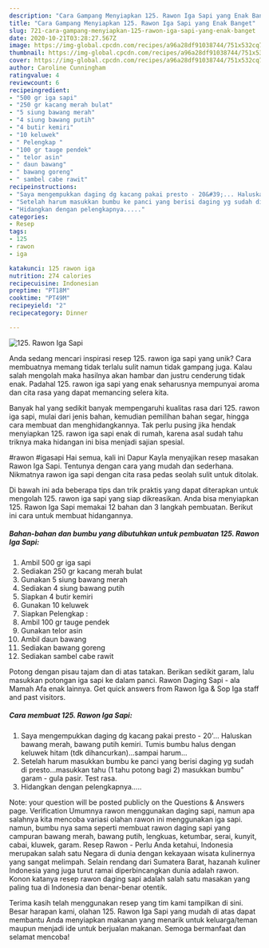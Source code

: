 ```yaml
---
description: "Cara Gampang Menyiapkan 125. Rawon Iga Sapi yang Enak Banget"
title: "Cara Gampang Menyiapkan 125. Rawon Iga Sapi yang Enak Banget"
slug: 721-cara-gampang-menyiapkan-125-rawon-iga-sapi-yang-enak-banget
date: 2020-10-21T03:28:27.567Z
image: https://img-global.cpcdn.com/recipes/a96a28df91038744/751x532cq70/125-rawon-iga-sapi-foto-resep-utama.jpg
thumbnail: https://img-global.cpcdn.com/recipes/a96a28df91038744/751x532cq70/125-rawon-iga-sapi-foto-resep-utama.jpg
cover: https://img-global.cpcdn.com/recipes/a96a28df91038744/751x532cq70/125-rawon-iga-sapi-foto-resep-utama.jpg
author: Caroline Cunningham
ratingvalue: 4
reviewcount: 6
recipeingredient:
- "500 gr iga sapi"
- "250 gr kacang merah bulat"
- "5 siung bawang merah"
- "4 siung bawang putih"
- "4 butir kemiri"
- "10 keluwek"
- " Pelengkap "
- "100 gr tauge pendek"
- " telor asin"
- " daun bawang"
- " bawang goreng"
- " sambel cabe rawit"
recipeinstructions:
- "Saya mengempukkan daging dg kacang pakai presto - 20&#39;... Haluskan bawang merah, bawang putih kemiri. Tumis bumbu halus dengan keluwek hitam (tdk dihancurkan)...sampai harum..."
- "Setelah harum masukkan bumbu ke panci yang berisi daging yg sudah di presto...masukkan tahu (1 tahu potong bagi 2) masukkan bumbu&#34; garam - gula pasir. Test rasa."
- "Hidangkan dengan pelengkapnya....."
categories:
- Resep
tags:
- 125
- rawon
- iga

katakunci: 125 rawon iga 
nutrition: 274 calories
recipecuisine: Indonesian
preptime: "PT18M"
cooktime: "PT49M"
recipeyield: "2"
recipecategory: Dinner

---
```



![125. Rawon Iga Sapi](https://img-global.cpcdn.com/recipes/a96a28df91038744/751x532cq70/125-rawon-iga-sapi-foto-resep-utama.jpg)

Anda sedang mencari inspirasi resep 125. rawon iga sapi yang unik? Cara membuatnya memang tidak terlalu sulit namun tidak gampang juga. Kalau salah mengolah maka hasilnya akan hambar dan justru cenderung tidak enak. Padahal 125. rawon iga sapi yang enak seharusnya mempunyai aroma dan cita rasa yang dapat memancing selera kita.

Banyak hal yang sedikit banyak mempengaruhi kualitas rasa dari 125. rawon iga sapi, mulai dari jenis bahan, kemudian pemilihan bahan segar, hingga cara membuat dan menghidangkannya. Tak perlu pusing jika hendak menyiapkan 125. rawon iga sapi enak di rumah, karena asal sudah tahu triknya maka hidangan ini bisa menjadi sajian spesial.

#rawon #igasapi Hai semua, kali ini Dapur Kayla menyajikan resep masakan Rawon Iga Sapi. Tentunya dengan cara yang mudah dan sederhana. Nikmatnya rawon iga sapi dengan cita rasa pedas seolah sulit untuk ditolak.


Di bawah ini ada beberapa tips dan trik praktis yang dapat diterapkan untuk mengolah 125. rawon iga sapi yang siap dikreasikan. Anda bisa menyiapkan 125. Rawon Iga Sapi memakai 12 bahan dan 3 langkah pembuatan. Berikut ini cara untuk membuat hidangannya.

<!--inarticleads1-->

##### Bahan-bahan dan bumbu yang dibutuhkan untuk pembuatan 125. Rawon Iga Sapi:

1. Ambil 500 gr iga sapi
1. Sediakan 250 gr kacang merah bulat
1. Gunakan 5 siung bawang merah
1. Sediakan 4 siung bawang putih
1. Siapkan 4 butir kemiri
1. Gunakan 10 keluwek
1. Siapkan  Pelengkap :
1. Ambil 100 gr tauge pendek
1. Gunakan  telor asin
1. Ambil  daun bawang
1. Sediakan  bawang goreng
1. Sediakan  sambel cabe rawit


Potong dengan pisau tajam dan di atas tatakan. Berikan sedikit garam, lalu masukkan potongan iga sapi ke dalam panci. Rawon Daging Sapi - ala Mamah Afa enak lainnya. Get quick answers from Rawon Iga &amp; Sop Iga staff and past visitors. 

<!--inarticleads2-->

##### Cara membuat 125. Rawon Iga Sapi:

1. Saya mengempukkan daging dg kacang pakai presto - 20&#39;... Haluskan bawang merah, bawang putih kemiri. Tumis bumbu halus dengan keluwek hitam (tdk dihancurkan)...sampai harum...
1. Setelah harum masukkan bumbu ke panci yang berisi daging yg sudah di presto...masukkan tahu (1 tahu potong bagi 2) masukkan bumbu&#34; garam - gula pasir. Test rasa.
1. Hidangkan dengan pelengkapnya.....


Note: your question will be posted publicly on the Questions &amp; Answers page. Verification Umumnya rawon menggunakan daging sapi, namun apa salahnya kita mencoba variasi olahan rawon ini menggunakan iga sapi. namun, bumbu nya sama seperti membuat rawon daging sapi yang campuran bawang merah, bawang putih, lengkuas, ketumbar, serai, kunyit, cabai, kluwek, garam. Resep Rawon - Perlu Anda ketahui, Indonesia merupakan salah satu Negara di dunia dengan kekayaan wisata kulinernya yang sangat melimpah. Selain rendang dari Sumatera Barat, hazanah kuliner Indonesia yang juga turut ramai diperbincangkan dunia adalah rawon. Konon katanya resep rawon daging sapi adalah salah satu masakan yang paling tua di Indonesia dan benar-benar otentik. 

Terima kasih telah menggunakan resep yang tim kami tampilkan di sini. Besar harapan kami, olahan 125. Rawon Iga Sapi yang mudah di atas dapat membantu Anda menyiapkan makanan yang menarik untuk keluarga/teman maupun menjadi ide untuk berjualan makanan. Semoga bermanfaat dan selamat mencoba!
